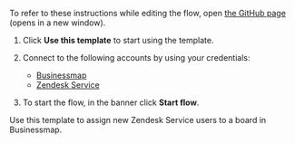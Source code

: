 To refer to these instructions while editing the flow, open [the GitHub page](https://github.com/ot4i/app-connect-templates/blob/main/resources/markdown/Assign%20new%20Zendesk%20Service%20users%20to%20a%20board%20in%20Businessmap_instructions.md) (opens in a new window).

1. Click **Use this template** to start using the template.
2. Connect to the following accounts by using your credentials:
   - [Businessmap](https://ibm.biz/acbusinessmap) 
   - [Zendesk Service](https://ibm.biz/aczendeskservice) 

3. To start the flow, in the banner click **Start flow**.

Use this template to assign new Zendesk Service users to a board in Businessmap.
